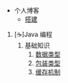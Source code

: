 - 个人博客
  - [搭建](#/zh-cn/quick-start.md)
1. [:coffee:]Java 编程
   1. 基础知识
      1. [数据类型](java/data-type.md)
      2. [包装类型](java/pack-type.md)
      3. [缓存机制](java/cache-mechanism.md)

